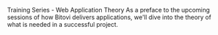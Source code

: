 Training Series - Web Application Theory
As a preface to the upcoming sessions of how Bitovi delivers applications, we'll dive into the theory of what is needed in a successful project.

